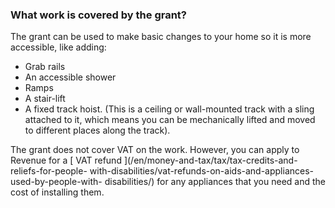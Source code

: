 ###  **What work is covered by the grant?**

The grant can be used to make basic changes to your home so it is more
accessible, like adding:

  * Grab rails 
  * An accessible shower 
  * Ramps 
  * A stair-lift 
  * A fixed track hoist. (This is a ceiling or wall-mounted track with a sling attached to it, which means you can be mechanically lifted and moved to different places along the track). 

The grant does not cover VAT on the work. However, you can apply to Revenue
for a [ VAT refund ](/en/money-and-tax/tax/tax-credits-and-reliefs-for-people-
with-disabilities/vat-refunds-on-aids-and-appliances-used-by-people-with-
disabilities/) for any appliances that you need and the cost of installing
them.
